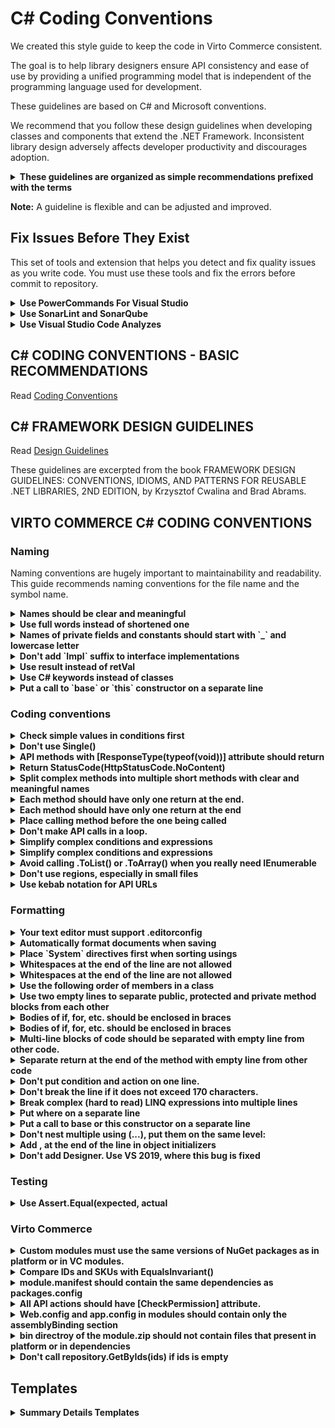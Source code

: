 # C# Coding Conventions
We created this style guide to keep the code in Virto Commerce consistent.

The goal is to help library designers ensure API consistency and ease of use by providing a unified programming model that is independent of the programming language used for development.

These guidelines are based on C# and Microsoft conventions.

We recommend that you follow these design guidelines when developing classes and components that extend the .NET Framework. Inconsistent library design adversely affects developer productivity and discourages adoption.

<details>
	<summary><b>These guidelines are organized as simple recommendations prefixed with the terms</b></summary>

These guidelines are organized as simple recommendations prefixed with the terms: 

**Do** is one that should always be followed. Always might be a bit too strong of a word. Guidelines that literally should always be followed are extremely rare. On the other hand, you need a really unusual case for breaking a Do guideline.

**Consider** guidelines should generally be followed. If you fully understand the meaning behind the guideline and have a good reason to deviate, then do so. Please strive to be consistent.

**Avoid** indicates something you should almost never do. Code examples to avoid have an unmistakable red header.

**Do not** Just don't do it.

**Why?** gives reasons for following the previous recommendations.
</details>

**Note:** A guideline is flexible and can be adjusted and improved.

## Fix Issues Before They Exist
This set of tools and extension that helps you detect and fix quality issues as you write code. 
You must use these tools and fix the errors before commit to repository.

<details>
	<summary><b>Use PowerCommands For Visual Studio</b></summary>

[Install Productivity Power Tools](https://marketplace.visualstudio.com/items?itemName=VisualStudioPlatformTeam.PowerCommandsforVisualStudio)

Go to “Tools > Options > Productivity Power Tools > PowerCommands” and Enable “Format documents on save” and “Remove and Sort Usings on save”.
</details>

<details>
	<summary><b>Use SonarLint and SonarQube</b></summary>
   
[SonarLint](https://www.sonarlint.org/) is an IDE extension that helps you detect and fix quality issues as you write code.
Like a spell checker, SonarLint squiggles flaws so that they can be fixed before committing code.

[Install SonarLint in Visual Studio](https://marketplace.visualstudio.com/items?itemName=SonarSource.SonarLintforVisualStudio2017)

[List of C# rules](https://rules.sonarsource.com/csharp)
</details>

<details>
	<summary><b>Use Visual Studio Code Analyzes</b></summary>
   
We recommend to use  use the Microsoft Rules rule set to focus on the most critical problems in your code, including potential security holes, application crashes, and other important logic and design errors. 

Go to "Visual Studio > Analyze > Run Code Analysis > On Solution".

[List of rules](https://docs.microsoft.com/en-us/visualstudio/code-quality/all-rules-rule-set?view=vs-2017)
</details>

## C# CODING CONVENTIONS - BASIC RECOMMENDATIONS
Read [Coding Conventions](https://docs.microsoft.com/en-us/dotnet/csharp/programming-guide/inside-a-program/coding-conventions)

## C# FRAMEWORK DESIGN GUIDELINES
Read [Design Guidelines](https://docs.microsoft.com/en-us/dotnet/standard/design-guidelines/)

These guidelines are excerpted from the book FRAMEWORK DESIGN GUIDELINES: CONVENTIONS, IDIOMS, AND PATTERNS FOR REUSABLE .NET LIBRARIES, 2ND EDITION, by Krzysztof Cwalina and Brad Abrams. 

## VIRTO COMMERCE C# CODING CONVENTIONS

### Naming
Naming conventions are hugely important to maintainability and readability. This guide recommends naming conventions for the file name and the symbol name.

<details>
	<summary><b>Names should be clear and meaningful</b></summary>
   
   1. Names should be clear and meaningful. 
   1. Good names replace comments in most cases.
   1. Good names allow to read the code like a book.
   
   **Bad**
   
   ```csharp
   var dataFromDb = db.GetFromService().ToList();
   
   ```

   **Good**
   
   ```csharp
   var listOfEmployee = _employeeService.GetEmployees().ToList();
   ```
</details>

<details>
	<summary><b>Use full words instead of shortened one</b></summary>
   
   **Do** Use full words instead of shortened one.
   
   **Bad**
   
   ```csharp
   var lEmpl = ...
   var val = ...
   var resp = ...
   ```

   **Good**
   
   ```csharp
   var listOfEmployee = ...
   var value = ...
   var response = ...
   ```
</details>

<details>
	<summary><b>Names of private fields and constants should start with `_` and lowercase letter</b></summary>
   
   **Do** Names of private fields and constants should start with `_` and lowercase letter. 
   This is the only case when `_` can be used in names.
   
   **Bad**
   
   ```csharp
   private int DaySinceModification;
   
   ```

   **Good**
   
   ```csharp
   private int _daySinceModification;
   ```
</details>

<details>
	<summary><b>Don't add `Impl` suffix to interface implementations</b></summary>
   
   **Don't** add `Impl` suffix to interface implementations.
   
   **Bad**
   
   ```csharp
   public class CatalogServiceImpl: ICatalogService
   
   ```

   **Good**
   
   ```csharp
   public class CatalogService: ICatalogService
   ```
</details>

<details>
	<summary><b>Use result instead of retVal</b></summary>
   
   **Do** Use **result** instead of **retVal**.
   
   **Bad**
   
   ```csharp
   var retVal = ...;
   
   ```

   **Good**
   
   ```csharp
   var result = ...;
   ```
</details>

<details>
	<summary><b>Use C# keywords instead of classes</b></summary>
   
  **Do** Use C# keywords instead of classes:.
   
   **Bad**
   
   ```csharp
   String fullName = ...;
   Int32 counter = ...;   
   ```
   
   **Good**
   
   ```csharp
   string fullName = ...;
   int counter = ...;
   ```
</details>

<details>
	<summary><b>Put a call to `base` or `this` constructor on a separate line</b></summary>
   
  **Do** Put a call to `base` or `this` constructor on a separate line.
   
   **Bad**
   
   ```csharp
   public MyClass(string argument): base(argument)
   ```
   
   **Good**
   
   ```csharp
   public MyClass(string argument):
      base(argument)
   ```
</details>


### Coding conventions	

<details>
	<summary><b>Check simple values in conditions first</b></summary>
   
  **Consider** Check simple values in conditions first.
   
   **Bad**
   
   ```csharp
   if (GetSomeValue() > 0 && isActive)
   ```
   
   **Good**
   
   ```csharp
   if (isActive && GetSomeValue() > 0)
   ```
</details>


<details>
	<summary><b>Don't use Single()</b></summary>
   
  **Don't** use Single(). Or if you do, handle exceptions
   
   **Bad**
   
   ```csharp
   var manager = _employeeService.GetEmployees().Single();
   ```
   
   **Good**
   
   ```csharp
   var manager = _employeeService.GetEmployees().First();
   ```
</details>

<details>
	<summary><b>API methods with [ResponseType(typeof(void))] attribute should return</b></summary>
   
  **Do** API methods with [ResponseType(typeof(void))] attribute should return

</details>

<details>
	<summary><b>Return StatusCode(HttpStatusCode.NoContent)</b></summary>
   
  **Do** Return StatusCode(HttpStatusCode.NoContent), not Ok()
   
</details>

<details>
	<summary><b>Split complex methods into multiple short methods with clear and meaningful names</b></summary>
   
  **Do** Split complex methods into multiple short methods with clear and meaningful names.
</details>

<details>
	<summary><b>Each method should have only one return at the end.</b></summary>
   
  **Do** Each method should have only one return at the end.
   
   **Bad**
   
   ```csharp
   if(!isActive)
      return;
      
   return;
   ```
   
   **Good**
   
   ```csharp
   if(isActive)
   {
   }
      
   return;
   ```
</details>

<details>
	<summary><b>Each method should have only one return at the end</b></summary>
   
  **Do** Each method should have only one return at the end.
</details>   

<details>
	<summary><b>Place calling method before the one being called</b></summary>
   
  **Do** If one method calls another, place calling method before the one being called.
</details>   

<details>
	<summary><b>Don't make API calls in a loop.</b></summary>
   
  **Don't** make API calls in a loop.
</details>   

<details>
	<summary><b>Simplify complex conditions and expressions</b></summary>
   
  **Do** Simplify complex conditions and expressions by creating intermediate variables with clear and meaningful names.
</details> 

<details>
	<summary><b>Simplify complex conditions and expressions</b></summary>
   
  **Do** Simplify complex conditions and expressions by creating intermediate variables with clear and meaningful names.
</details> 

<details>
	<summary><b>Avoid calling .ToList() or .ToArray() when you really need IEnumerable</b></summary>
   
  **Don't** Call .ToList() or .ToArray() when you really need IEnumerable.
</details> 

<details>
	<summary><b>Don't use regions, especially in small files</b></summary>
   
  **Don't** use regions (#region), especially in small files. You have to expand each region before reading the code.
</details> 

<details>
	<summary><b>Use kebab notation for API URLs</b></summary>
   
  **Do** Use kebab notation for API URLs.
   
   **Bad**
   
   ```
   fulfillment-centers
   ```
   
   **Good**
   
   ```
   fulfillmentCenters
   ```
</details> 

### Formatting
<details>
	<summary><b>Your text editor must support .editorconfig</b></summary>
   
  **Do** Your text editor must support .editorconfig.

</details>

<details>
	<summary><b>Automatically format documents when saving</b></summary>
   
  **Do** Automatically format documents when saving
   
   1. Install PowerCommandsforVisualStudio
   1. Go to Tools > Options > Productivity Power Tools > PowerCommands
   1. Enable Format documents on save and Remove and Sort Usings on save

</details>

<details>
	<summary><b>Place `System` directives first when sorting usings</b></summary>
   
   **Do** Place `System` directives first when sorting usings
   
   **Bad**
   
   ```csharp
   using Nest;
   using VirtoCommerce.Domain.Search
   using System.Globalization;
   ```
   
   **Good**
   
   ```csharp
   using System.Globalization;
   using Nest;
   using VirtoCommerce.Domain.Search
   ```
</details>

<details>
	<summary><b>Whitespaces at the end of the line are not allowed</b></summary>
   
  **Don't** Whitespaces at the end of the line are not allowed.

</details>

<details>
	<summary><b>Whitespaces at the end of the line are not allowed</b></summary>
   
  **Don't** Whitespaces at the end of the line are not allowed.

</details>

<details>
	<summary><b>Use the following order of members in a class</b></summary>
   
   **Consider** Use the following order of members in a class:
   
1. constants
1. private fields
1. constructors
1. public properties
1. protected properties
1. public methods
1. protected methods
1. private methods

</details>

<details>
	<summary><b>Use two empty lines to separate public, protected and private method blocks from each other</b></summary>
   
   **Do** Use two empty lines to separate public, protected and private method blocks from each other.

</details>
 
<details>
	<summary><b>Bodies of if, for, etc. should be enclosed in braces</b></summary>
   
   **Do** Bodies of if, for, etc. should be enclosed in braces.

</details>
 
<details>
	<summary><b>Bodies of if, for, etc. should be enclosed in braces</b></summary>
   
   **Do** Bodies of if, for, etc. should be enclosed in braces.

</details>

<details>
	<summary><b>Multi-line blocks of code should be separated with empty line from other code.</b></summary>
   
   **Do** Multi-line blocks of code should be separated with empty line from other code.

</details>

<details>
	<summary><b>Separate return at the end of the method with empty line from other code</b></summary>
   
   **Do** Separate return at the end of the method with empty line from other code.

</details>

<details>
	<summary><b>Don't put condition and action on one line.</b></summary>
   
   **Don't** put condition and action on one line.

</details>

<details>
	<summary><b>Don't break the line if it does not exceed 170 characters.</b></summary>
   
   **Don't** break the line if it does not exceed 170 characters.
</details>

<details>
	<summary><b>Break complex (hard to read) LINQ expressions into multiple lines</b></summary>
   
   **Do** Break complex (hard to read) LINQ expressions into multiple lines

   **Good**
   
   ```csharp
   var names = repository.Items
    .Where(x => x.IsActive && ids.Contains(x.Id)
    .Select(x => x.Name)
    .ToArray();
   ```
</details>

<details>
	<summary><b>Put where on a separate line</b></summary>
   
   **Do** Put where on a separate line

   **Good**
   
   ```csharp
   public void Parse<T>(string input)
      where T: new()
   ```
</details>

<details>
	<summary><b>Put a call to base or this constructor on a separate line</b></summary>
   
   **Do** Put a call to base or this constructor on a separate line

   **Good**
   
   ```csharp
   public MyClass(string argument)
    : base(argument)
   ```
</details>

<details>
	<summary><b>Don't nest multiple using (...), put them on the same level:</b></summary>
   
   **Don't** nest multiple using (...), put them on the same level:

   **Good**
   
   ```csharp
   using(var disposable1 = ...)
      using(var disposable2 = ...)
      {
          ...
      }
   ```
</details>

<details>
	<summary><b>Add , at the end of the line in object initializers</b></summary>
   
   **Do** Add , at the end of the line in object initializers.
   This will reduce the number of modified lines in the next pull request.

   **Good**
   
   ```csharp
   var criteria = new SearchCriteria
   {
       Skip = 0,
       Take = 10,
   };
   ```
</details>

<details>
	<summary><b>Don't add <SubType>Designer</SubType>. Use VS 2019, where this bug is fixed</b></summary>
   
   **Don't** add <SubType>Designer</SubType>. Use VS 2019, where this bug is fixed.
</details>

### Testing

<details>
	<summary><b>Use Assert.Equal(expected, actual</b></summary>
   **Do** Use Assert.Equal(expected, actual) instead of Assert.True(actual == expected)
</details>

### Virto Commerce
<details>
	<summary><b>Custom modules must use the same versions of NuGet packages as in platform or in VC modules.</b></summary>
   
  **Do** Custom modules must use the same versions of NuGet packages as in platform or in VC modules.

</details>

<details>
	<summary><b>Compare IDs and SKUs with EqualsInvariant()</b></summary>
   
  **Do** Compare IDs and SKUs with EqualsInvariant()

</details>

<details>
	<summary><b>module.manifest should contain the same dependencies as packages.config</b></summary>
   
  **Do** module.manifest should contain the same dependencies as packages.config.

</details>

<details>
	<summary><b>All API actions should have [CheckPermission] attribute.</b></summary>
   
  **Do** All API actions should have [CheckPermission] attribute.
   
   **Good**
   
   ```csharp
   [CheckPermission(Permission = ThumbnailPredefinedPermissions.Create)]
   public IHttpActionResult Create(ThumbnailOption option)
   {
      _thumbnailOptionService.SaveOrUpdate(new[] { option });
   return Ok(option);
   }
   ```

</details>

<details>
	<summary><b>Web.config and app.config in modules should contain only the assemblyBinding section</b></summary>
   
  **Do** Web.config and app.config in modules should contain only the assemblyBinding section
</details>

<details>
	<summary><b>bin directroy of the module.zip should not contain files that present in platform or in dependencies</b></summary>
   
  **Do** bin directroy of the module.zip should not contain files that present in platform or in dependencies. Use module.ignore to exclude them from the ZIP.
</details>

<details>
	<summary><b>Don't call repository.GetByIds(ids) if ids is empty</b></summary>
   
  **Don't** call repository.GetByIds(ids) if ids is empty.
</details>

## Templates
<details>
	<summary><b>Summary Details Templates</b></summary>
   
   **Do** More Details Templates
   
   **Bad**
   
   ```csharp
   BAD CODE HERE 
   ```
   
   **Good**
   
   ```csharp
   GOOD CODE HERE
   ```
</details>







